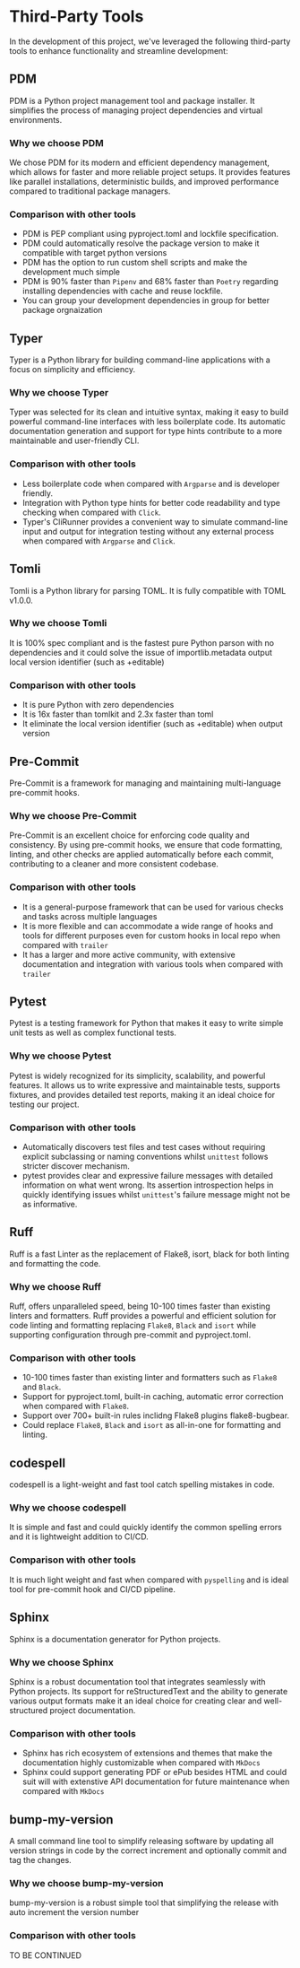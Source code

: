 # Third-Party Tools

In the development of this project, we've leveraged the following third-party tools to enhance functionality and streamline development:

## PDM

PDM is a Python project management tool and package installer. It simplifies the process of managing project dependencies and virtual environments.

### Why we choose PDM

We chose PDM for its modern and efficient dependency management, which allows for faster and more reliable project setups. It provides features like parallel installations, deterministic builds, and improved performance compared to traditional package managers.

### Comparison with other tools
- PDM is PEP compliant using pyproject.toml and lockfile specification.
- PDM could automatically resolve the package version to make it compatible with target python versions  
- PDM has the option to run custom shell scripts and make the development much simple
- PDM is 90% faster than `Pipenv` and 68% faster than `Poetry` regarding installing dependencies with cache and reuse lockfile.
- You can group your development dependencies in group for better package orgnaization


## Typer

Typer is a Python library for building command-line applications with a focus on simplicity and efficiency.

### Why we choose Typer

Typer was selected for its clean and intuitive syntax, making it easy to build powerful command-line interfaces with less boilerplate code. Its automatic documentation generation and support for type hints contribute to a more maintainable and user-friendly CLI.

### Comparison with other tools
- Less boilerplate code when compared with `Argparse` and is developer friendly.
- Integration with Python type hints for better code readability and type checking when compared with `Click`.
- Typer's CliRunner provides a convenient way to simulate command-line input and output for integration testing without any external process when compared with `Argparse` and `Click`. 

## Tomli
Tomli is a Python library for parsing TOML. It is fully compatible with TOML v1.0.0.

### Why we choose Tomli
It is 100% spec compliant and is the fastest pure Python parson with no dependencies and it could solve the issue of importlib.metadata output local version identifier (such as +editable)

### Comparison with other tools
- It is pure Python with zero dependencies
- It is 16x faster than tomlkit and 2.3x faster than toml
- It eliminate the local version identifier (such as +editable) when output version

## Pre-Commit

Pre-Commit is a framework for managing and maintaining multi-language pre-commit hooks.

### Why we choose Pre-Commit

Pre-Commit is an excellent choice for enforcing code quality and consistency. By using pre-commit hooks, we ensure that code formatting, linting, and other checks are applied automatically before each commit, contributing to a cleaner and more consistent codebase.

### Comparison with other tools
- It is a general-purpose framework that can be used for various checks and tasks across multiple languages
- It is more flexible and can accommodate a wide range of hooks and tools for different purposes even for custom hooks in local repo when compared with `trailer`
- It has a larger and more active community, with extensive documentation and integration with various tools when compared with `trailer`

## Pytest

Pytest is a testing framework for Python that makes it easy to write simple unit tests as well as complex functional tests.

### Why we choose Pytest

Pytest is widely recognized for its simplicity, scalability, and powerful features. It allows us to write expressive and maintainable tests, supports fixtures, and provides detailed test reports, making it an ideal choice for testing our project.

### Comparison with other tools
- Automatically discovers test files and test cases without requiring explicit subclassing or naming conventions whilst `unittest` follows stricter discover mechanism.
- pytest provides clear and expressive failure messages with detailed information on what went wrong. Its assertion introspection helps in quickly identifying issues whilst `unittest`'s failure message might not be as informative.

## Ruff
Ruff is a fast Linter as the replacement of Flake8, isort, black for both linting and formatting the code.

### Why we choose Ruff
Ruff, offers unparalleled speed, being 10-100 times faster than existing linters and formatters. Ruff provides a powerful and efficient solution for code linting and formatting replacing `Flake8`, `Black` and `isort` while supporting configuration through pre-commit and pyproject.toml.

### Comparison with other tools
- 10-100 times faster than existing linter and formatters such as `Flake8` and `Black`.
- Support for pyproject.toml, built-in caching, automatic error correction when compared with `Flake8`.
- Support over 700+ built-in rules inclidng Flake8 plugins flake8-bugbear.
- Could replace `Flake8`, `Black` and `isort` as all-in-one for formatting and linting.

## codespell
codespell is a light-weight and fast tool catch spelling mistakes in code.

### Why we choose codespell
It is simple and fast and could quickly identify the common spelling errors and it is lightweight addition to CI/CD.

### Comparison with other tools
It is much light weight and fast when compared with `pyspelling` and is ideal tool for pre-commit hook and CI/CD pipeline.

## Sphinx

Sphinx is a documentation generator for Python projects.

### Why we choose Sphinx

Sphinx is a robust documentation tool that integrates seamlessly with Python projects. Its support for reStructuredText and the ability to generate various output formats make it an ideal choice for creating clear and well-structured project documentation.

### Comparison with other tools
- Sphinx has rich ecosystem of extensions and themes that make the documentation highly customizable when compared with `MkDocs`
- Sphinx could support generating PDF or ePub besides HTML and could suit will with extenstive API documentation for future maintenance when compared with `MkDocs`

## bump-my-version
A small command line tool to simplify releasing software by updating all version strings in code by the correct increment and optionally commit and tag the changes.

### Why we choose bump-my-version

bump-my-version is a robust simple tool that simplifying the release with auto increment the version number

### Comparison with other tools

TO BE CONTINUED